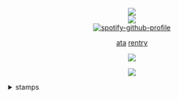 <div align="center">

![](https://komarev.com/ghpvc/?username=isoru&label=hey+whats+up+hello&style=flat-square&color=aee594)  
![](https://file.garden/aDT0Ck-AL1_uKJ4P/rentry%20pictures/love%20is%20war)  
[![spotify-github-profile](https://spotify-github-profile.kittinanx.com/api/view?uid=kfi5edyqaxydewo7hoco748lu&cover_image=true&theme=natemoo-re&show_offline=false&background_color=121212&interchange=false&bar_color=53b14f&bar_color_cover=true)](https://github.com/kittinan/spotify-github-profile)   

[ata](https://izanami.atabook.org/) [rentry](https://rentry.co/prsk)


![](https://i.postimg.cc/6311x1nz/blinkies-Cafe-zr.gif)

![](https://file.garden/aDT0Ck-AL1_uKJ4P/misc/haihia)

<div align="left">
<details>
<summary>stamps</summary>
<br>
  
![](https://64.media.tumblr.com/120b812cbd7120b9a3099257b5e80324/08dc254342852b38-d0/s100x200/dc1781c49bcdd902941a3d6f8000cebfd073e848.gifv) ![](https://64.media.tumblr.com/96fbd92ff6024f1070ea04459e0cbcd2/a61507969bd14083-38/s100x200/ffdf2a2cda31b0698140cd3ce64ff4d975f784eb.pnj) ![](https://images-wixmp-ed30a86b8c4ca887773594c2.wixmp.com/f/61670035-05a4-481c-b62a-565903bec13e/dcj2vwm-8accd977-548c-4d5b-b439-d0e40733fd21.png?token=eyJ0eXAiOiJKV1QiLCJhbGciOiJIUzI1NiJ9.eyJzdWIiOiJ1cm46YXBwOjdlMGQxODg5ODIyNjQzNzNhNWYwZDQxNWVhMGQyNmUwIiwiaXNzIjoidXJuOmFwcDo3ZTBkMTg4OTgyMjY0MzczYTVmMGQ0MTVlYTBkMjZlMCIsIm9iaiI6W1t7InBhdGgiOiJcL2ZcLzYxNjcwMDM1LTA1YTQtNDgxYy1iNjJhLTU2NTkwM2JlYzEzZVwvZGNqMnZ3bS04YWNjZDk3Ny01NDhjLTRkNWItYjQzOS1kMGU0MDczM2ZkMjEucG5nIn1dXSwiYXVkIjpbInVybjpzZXJ2aWNlOmZpbGUuZG93bmxvYWQiXX0.GPDRqLg3Uqg0cGGcUWPPjpW4bJIbxlOyBGBb6JuIlNk) ![](https://i.postimg.cc/MGqQJJYk/IMG-0012.png) ![](https://64.media.tumblr.com/9e9e59b71d172c62d5b4cd547e52c50c/ed69d4e3308604a1-d2/s100x200/8ea138509f1f6c0575bbc753e7e00f3b06c7d7c4.pnj) ![](https://i.postimg.cc/y8HM06Ns/IMG-9364.png) ![](https://i.postimg.cc/ZKtqRWvr/IMG-5840.png) ![](https://64.media.tumblr.com/28ccb126eda83eb12d8872ab978801be/tumblr_pufz6w0y1J1xbgu08o3_100.png) ![](https://64.media.tumblr.com/c8e8255266563289203e1d34088e5010/79d8b316934d24c3-3e/s100x200/22ffb4c2c864710a3cee9c4339905bd0ec7aed47.gifv) ![](https://images-wixmp-ed30a86b8c4ca887773594c2.wixmp.com/f/85c2a57f-7527-4e67-96e4-6540be8c027b/db66und-5ca0f9de-8478-444c-8ae6-2b9ec0dac598.png?token=eyJ0eXAiOiJKV1QiLCJhbGciOiJIUzI1NiJ9.eyJpc3MiOiJ1cm46YXBwOjdlMGQxODg5ODIyNjQzNzNhNWYwZDQxNWVhMGQyNmUwIiwic3ViIjoidXJuOmFwcDo3ZTBkMTg4OTgyMjY0MzczYTVmMGQ0MTVlYTBkMjZlMCIsImF1ZCI6WyJ1cm46c2VydmljZTpmaWxlLmRvd25sb2FkIl0sIm9iaiI6W1t7InBhdGgiOiIvZi84NWMyYTU3Zi03NTI3LTRlNjctOTZlNC02NTQwYmU4YzAyN2IvZGI2NnVuZC01Y2EwZjlkZS04NDc4LTQ0NGMtOGFlNi0yYjllYzBkYWM1OTgucG5nIn1dXX0.MdgMDG4_1iW6bt3gcvrcsMVgOK_zClr51ZXhjbBohNo) ![](https://i.postimg.cc/Znm1kz0y/3342-D3-F3-0-DF2-4556-A69-E-8090-F523-D966.jpg) ![](https://64.media.tumblr.com/6cc4a035ade6d4df815a3f9058b7c597/tumblr_pfzsge92vJ1xzybrpo3_100.png) ![](https://y2k.neocities.org/stamps/54.png) ![](https://i.postimg.cc/brksj3Xj/6ht4aw.png) ![](https://i.postimg.cc/7ZDTq8Yt/12o6gh.gif) ![](https://i.postimg.cc/tTVgh24V/4soyy4.png) ![](https://i.postimg.cc/XYppgwx3/sote9o.png) ![](https://i.postimg.cc/C1BKGY4N/wdbshn.gif) ![](https://i.postimg.cc/wMkng4s4/760947-A0-B8-C1-48-E4-A2-A1-E78627-A6-F44-B.png) ![](https://i.postimg.cc/fk4KnbPL/IMG-9369.webp) ![](https://i.postimg.cc/0jf4ZsZ8/IMG-6162.gif) ![](https://images-wixmp-ed30a86b8c4ca887773594c2.wixmp.com/f/637966f5-f4f6-452c-868a-39485237c7b7/d9jlrw0-87204d4f-db73-41f7-9618-088cb6991eb4.gif?token=eyJ0eXAiOiJKV1QiLCJhbGciOiJIUzI1NiJ9.eyJpc3MiOiJ1cm46YXBwOjdlMGQxODg5ODIyNjQzNzNhNWYwZDQxNWVhMGQyNmUwIiwic3ViIjoidXJuOmFwcDo3ZTBkMTg4OTgyMjY0MzczYTVmMGQ0MTVlYTBkMjZlMCIsImF1ZCI6WyJ1cm46c2VydmljZTpmaWxlLmRvd25sb2FkIl0sIm9iaiI6W1t7InBhdGgiOiIvZi82Mzc5NjZmNS1mNGY2LTQ1MmMtODY4YS0zOTQ4NTIzN2M3YjcvZDlqbHJ3MC04NzIwNGQ0Zi1kYjczLTQxZjctOTYxOC0wODhjYjY5OTFlYjQuZ2lmIn1dXX0.83_uDaBRcXDpjr8GaAIXeibNwjYpLfzZHaGCY4PyP-0) ![](https://64.media.tumblr.com/9a5bea4484d3c1d15d35be8156e6e865/79d8b316934d24c3-d2/s100x200/cc374ac8b18b31dce4abbb878212a0be6075bd1b.pnj) ![](https://64.media.tumblr.com/8a0b008c66e18b95c00deb3a197a3fce/21317507f7352712-8f/s100x200/4f29f1645fe2d01cace9a8e700d016115286675b.pnj) ![](https://64.media.tumblr.com/e38419dde170cc90b6b5404eac24fd2c/473928ea48888009-52/s100x200/a977a22d2d5b940af9c47302db0001f7572c5dc3.pnj) ![](https://64.media.tumblr.com/df5d69195db02462c349142e82a4eb62/8c49db604b0f3002-98/s250x400/9ab05b1da6cd2c806d6fade28710ac5e01868879.pnj) ![](https://i.postimg.cc/YCd2TjnR/aggmdc.png) ![](https://i.postimg.cc/gJnfr2KY/lhkfo6.gif) ![](https://i.postimg.cc/vZhjzVqY/hbcv83.gif) ![](https://files.catbox.moe/ze35ft.gif) ![](https://i.postimg.cc/tTgdd11x/cz73xh.png) ![](https://i.postimg.cc/rwm8kMt9/ogym5i.png) ![](https://64.media.tumblr.com/dee528dddc8f595f25a00c74cec9935f/884eea48d188fc7b-f2/s100x200/5dc3517168ebc4f0e7779be1fb8c2d0508d09a9f.pnj) ![](https://64.media.tumblr.com/2255b4830abed444fc88f21b1b262edc/884eea48d188fc7b-24/s100x200/107402511a16b0ad9848910190c9e8bd6d77871c.pnj) ![](https://64.media.tumblr.com/e2478c5154e6e756e6522864e2d8608e/01cd7aee8bc9d3ce-56/s100x200/1e532c4adc404e2ae12e81b09e773097d2fedce1.gifv) ![](https://i.postimg.cc/x1y27wCb/IMG-1751.gif) ![](https://64.media.tumblr.com/9f7aa7377efe3125cd1b656005fafed6/c50dc93c89e251e3-ea/s100x200/4b578370d2ff70bb907bca885906b7860002159f.gifv) ![](https://64.media.tumblr.com/fe7f1706875bac2b2d8776e9df2dee8f/2be3d7b7e3b8925d-18/s100x200/bec49019dcaacf7dde5b5c5a2d6ac39b2fc6c0cc.pnj) ![](https://64.media.tumblr.com/41649989dda8c5a8ae1adc6bb52ac2a8/0a844093c4702aee-a5/s100x200/2ceee4dfed8dd77e545bbe136b448786308a3135.gifv) ![](https://64.media.tumblr.com/455a849562101c4cd8d225ba9f37689e/56838e9c58515ae2-3f/s100x200/8f1b23bfc546d2a2c6e40c4164a22180f2d03cd8.pnj) ![](https://64.media.tumblr.com/47836e603fc116d3511f26841f107c47/e3a795ea705b8b2c-b1/s100x200/d939b02ca4a33bc46d7544c0f2fce7ef9717d260.pnj) ![](https://64.media.tumblr.com/f642ef43e2cfa6a56fe81bb56f20e022/tumblr_pcq4e5vbHw1xbgu08o6_100.png) ![](https://64.media.tumblr.com/cb88820461683dc282f18f6cd8a6e968/86cd396632a5bfd3-80/s100x200/de6e50be79e521c65fa0d0c2433a9959e52eb84c.gifv) ![](https://64.media.tumblr.com/bd65f0a834e8493f936297dfab08b731/a4c2806b0e551a8e-7b/s100x200/96cd212d1ea694a3978d54322df810a7e3397955.png) ![](https://64.media.tumblr.com/eb8960d013e2c0a1c618351a8bd30d69/3c17aeae15290a12-69/s250x400/73042d64da09e86917ec2bd78a6233d131d89da9.gifv) ![](https://gifcity.carrd.co/assets/images/gallery61/7e88870d.gif?v=e3c0bc0f) ![](https://64.media.tumblr.com/75823786f411ae9365d4d6e6e92539d6/fa3a1a6529ae9914-e9/s250x400/76579ef51ad25fd96970b92a7ffba7e36d3fb2d6.gifv) ![](https://64.media.tumblr.com/01770e55f5cc8b36ace61f1e6a673b1a/e2bffe0696521a9b-8e/s100x200/d6eb6263ed4bc5974f2060875728b6ea99fba241.png) ![](https://64.media.tumblr.com/62e2852d6ec65166aa9f8e9c7fefef86/e02cf7239140df0e-a7/s100x200/ce9f490fdf368d07aa1f22c19729b3ceb1d84896.png) ![](https://64.media.tumblr.com/36a64786e0100219a548d7f16f4523bf/f1c53b8b3d9d9dcd-f7/s100x200/58e6d40ccf31e405f1386ca88d7e3d5b34dd1bcf.gifv) ![](https://supplies.ju.mp/assets/images/gallery01/4818a6e8.jpg?v=9163b103) ![](https://64.media.tumblr.com/70a2c2af8b0c047323c71f6d47efe3d7/tumblr_py0mamcNwY1xbgu08o2_100.png) ![](https://supplies.ju.mp/assets/images/gallery09/2ca0fcae_original.png?v=1c1ba870) ![](https://files.catbox.moe/pll4wf.png) ![](https://files.catbox.moe/sflmzz.png) ![](https://files.catbox.moe/jgkkt7.gif) ![](https://files.catbox.moe/mekij8.png) ![](https://files.catbox.moe/ztbmo7.png) ![](https://files.catbox.moe/tn6kls.png) ![](https://files.catbox.moe/t9zula.png) ![](https://files.catbox.moe/agbs0t.gif) ![](https://64.media.tumblr.com/185a6bef9820040c4bf5ad441c7c8ff1/c3f0591e75d04da1-fb/s100x200/f2956ba3d54bc2016b7ab5bd3a3ff543b6bcd0ee.gifv) ![](https://64.media.tumblr.com/eb68966fb29c15ab5e2059caecefb4e6/9e3beab41de90d17-42/s100x200/b7309b40e4bbdba0fa9674743eaa3d05f33b02ae.gifv) ![](https://64.media.tumblr.com/f0377584c6d8bb1de6e9a7cf67a01859/tumblr_ptbgowgMb41xzybrpo1_100.gifv) ![](https://64.media.tumblr.com/c2feb6252ae96dcbd85f2f35bc766f2e/daf0b0f4bdd46f22-0c/s250x400/eb6ba41e8715e9c731f87ef3889f6eb4f7c0ef0d.jpg) ![](https://f2.toyhou.se/file/f2-toyhou-se/images/52995577_b79ARlE3gtxZmeB.png) ![](https://64.media.tumblr.com/ca985ad2e647e436b7e699bbf9e2b056/6617065664ab1b17-dd/s100x200/f027a375e276235f80c2aba9d2ce1de1979f58b4.pnj) ![](https://autism.crd.co/assets/images/gallery05/4fb14757_original.gif?v=d6547f5c) ![](https://autism.crd.co/assets/images/gallery05/8b60c391_original.png?v=d6547f5c) ![](https://autism.crd.co/assets/images/gallery05/4a716253_original.gif?v=d6547f5c) ![](https://64.media.tumblr.com/06e41a82c83a209a51ef9491eeb5120f/8f3b966c768a7a38-90/s100x200/26f83b6405f33d484860e64b8898aaa67752a989.gifv) ![](https://64.media.tumblr.com/25f34ce53f4d6970f0cf9483e9581f48/79d8b316934d24c3-ea/s100x200/7d6d5a4e734fe1c774fc51528d56a5404696453d.pnj) ![](https://y2k.neocities.org/stamps2/dbssspy-4b20ac02-5ca1-4f06-955d-fa8f50999493.png) ![](https://64.media.tumblr.com/8bbb60ccbdd3a078ae967f1772d8bc60/c269689ff15e8bee-cc/s250x400/849cb3ca0bb8b5102887de00f9413c083a10354a.gifv) ![](https://64.media.tumblr.com/7273ae932999010137517001d0cba01e/c269689ff15e8bee-ad/s100x200/fcd5429941c9ca5cf56da82423da9eb6cef7a78b.jpg) ![](https://files.catbox.moe/a6mo36.png) ![](https://64.media.tumblr.com/2c8a3052ba588e55d8180271f9532895/00cedb39c7ea65fa-48/s100x200/a66c8b2eb1a1ade64ef645c016a1022f189955cd.pnj) ![](https://64.media.tumblr.com/c4ed90d751c9b87dd69df245cfa47aa5/ca97eef3152f39fb-ec/s100x200/6eafbb199386b065dd287667cc444ede436381c9.pnj) ![](https://64.media.tumblr.com/ed367613f7ed530abb49a2bfa1f94f02/08dc254342852b38-55/s100x200/21cc4de30109430606144df6c15ea5bf874d62a8.pnj) ![](https://64.media.tumblr.com/99b3d1a845ee75e1ae59c09e956f3804/14364f1a2e5d445a-76/s100x200/f9a606d132f99b3c010336774fb97f327258f583.pnj) ![](https://64.media.tumblr.com/362623bd82d973eaf290c96d6127084e/fddcf9c041d8da0a-81/s100x200/04d9340ea25b7b2998fecd9847f0085c0f526643.pnj) ![](https://64.media.tumblr.com/527b8213cce1076067ec4a41eb140f4d/6adc6c8478d4d04c-45/s100x200/d42da4157e6613bb19ea1ab35c069fe79bbe6335.pnj) ![](https://64.media.tumblr.com/11ffc1e1bc5c2d53995c5f951c9e6427/c91e8a21ee867eef-4a/s100x200/0800f9f9960ca6a697a525daba657b824fce9f77.gifv) ![](https://64.media.tumblr.com/82901b8d23e739f9cc400cf61f5bd276/d2e1a2183d1620db-12/s100x200/27e204523c9cc126c1874c4f6c3735f82f1ee9cc.pnj) ![](https://file.garden/Zj8MKPoh-G9Y8EJE/stamps/by%20others/IMG_7319.gif) ![](https://files.catbox.moe/uerqoa.png) ![](https://files.catbox.moe/iaz6jy.png)

</details>

